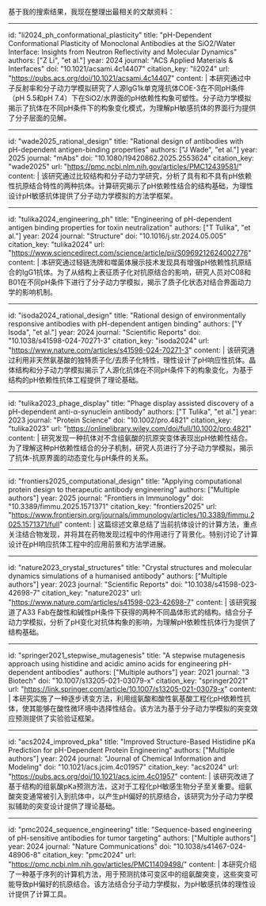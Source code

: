 基于我的搜索结果，我现在整理出最相关的文献资料：

----
id: "li2024_ph_conformational_plasticity"
title: "pH-Dependent Conformational Plasticity of Monoclonal Antibodies at the SiO2/Water Interface: Insights from Neutron Reflectivity and Molecular Dynamics"
authors: ["Z Li", "et al."]
year: 2024
journal: "ACS Applied Materials & Interfaces"
doi: "10.1021/acsami.4c14407"
citation_key: "li2024"
url: "https://pubs.acs.org/doi/10.1021/acsami.4c14407"
content: |
  本研究通过中子反射率和分子动力学模拟研究了人源IgG1k单克隆抗体COE-3在不同pH条件（pH 5.5和pH 7.4）下在SiO2/水界面的pH依赖性构象可塑性。分子动力学模拟揭示了抗体在不同pH条件下的构象变化模式，为理解pH敏感抗体的界面行为提供了分子层面的见解。

----
id: "wade2025_rational_design"
title: "Rational design of antibodies with pH-dependent antigen-binding properties"
authors: ["J Wade", "et al."]
year: 2025
journal: "mAbs"
doi: "10.1080/19420862.2025.2553624"
citation_key: "wade2025"
url: "https://pmc.ncbi.nlm.nih.gov/articles/PMC12439581/"
content: |
  该研究通过比较结构和分子动力学研究，分析了具有和不具有pH依赖性抗原结合特性的两种抗体。计算研究揭示了pH依赖性结合的结构基础，为理性设计pH敏感抗体提供了分子动力学模拟的方法学框架。

----
id: "tulika2024_engineering_ph"
title: "Engineering of pH-dependent antigen binding properties for toxin neutralization"
authors: ["T Tulika", "et al."]
year: 2024
journal: "Structure"
doi: "10.1016/j.str.2024.05.005"
citation_key: "tulika2024"
url: "https://www.sciencedirect.com/science/article/pii/S0969212624002776"
content: |
  本研究通过轻链洗牌和噬菌体展示技术发现具有增强pH依赖性抗原结合的IgG1抗体。为了从结构上表征质子化对抗原结合的影响，研究人员对C08和B01在不同pH条件下进行了分子动力学模拟，揭示了质子化状态对结合界面动力学的影响机制。

----
id: "isoda2024_rational_design"
title: "Rational design of environmentally responsive antibodies with pH-dependent antigen binding"
authors: ["Y Isoda", "et al."]
year: 2024
journal: "Scientific Reports"
doi: "10.1038/s41598-024-70271-3"
citation_key: "isoda2024"
url: "https://www.nature.com/articles/s41598-024-70271-3"
content: |
  该研究通过利用非天然氨基酸的独特质子化/去质子化特性，理性设计了pH响应性抗体。晶体结构和分子动力学模拟揭示了人源化抗体在不同pH条件下的构象变化，为基于结构的pH依赖性抗体工程提供了理论基础。

----
id: "tulika2023_phage_display"
title: "Phage display assisted discovery of a pH-dependent anti-α-synuclein antibody"
authors: ["T Tulika", "et al."]
year: 2023
journal: "Protein Science"
doi: "10.1002/pro.4821"
citation_key: "tulika2023"
url: "https://onlinelibrary.wiley.com/doi/full/10.1002/pro.4821"
content: |
  研究发现一种抗体对不含组氨酸的抗原突变体表现出pH依赖性结合。为了理解这种pH依赖性结合的分子机制，研究人员进行了分子动力学模拟，揭示了抗体-抗原界面的动态变化与pH条件的关系。

----
id: "frontiers2025_computational_design"
title: "Applying computational protein design to therapeutic antibody engineering"
authors: ["Multiple authors"]
year: 2025
journal: "Frontiers in Immunology"
doi: "10.3389/fimmu.2025.1571371"
citation_key: "frontiers2025"
url: "https://www.frontiersin.org/journals/immunology/articles/10.3389/fimmu.2025.1571371/full"
content: |
  这篇综述文章总结了当前抗体设计的计算方法，重点关注结合物发现，并将其在药物发现过程中的作用进行了背景化。特别讨论了计算设计在pH响应抗体工程中的应用前景和方法学进展。

----
id: "nature2023_crystal_structures"
title: "Crystal structures and molecular dynamics simulations of a humanised antibody"
authors: ["Multiple authors"]
year: 2023
journal: "Scientific Reports"
doi: "10.1038/s41598-023-42698-7"
citation_key: "nature2023"
url: "https://www.nature.com/articles/s41598-023-42698-7"
content: |
  该研究报道了A33 Fab在酸性和碱性pH条件下获得的两种不同晶体形式的结构。结合分子动力学模拟，分析了pH变化对抗体构象的影响，为理解pH依赖性抗体行为提供了结构基础。

----
id: "springer2021_stepwise_mutagenesis"
title: "A stepwise mutagenesis approach using histidine and acidic amino acids for engineering pH-dependent antibodies"
authors: ["Multiple authors"]
year: 2021
journal: "3 Biotech"
doi: "10.1007/s13205-021-03079-x"
citation_key: "springer2021"
url: "https://link.springer.com/article/10.1007/s13205-021-03079-x"
content: |
  本研究实施了一种逐步诱变方法，利用组氨酸和酸性氨基酸工程化pH依赖性抗体，使其能够在酸性微环境中选择性结合。该方法为基于分子动力学模拟的突变效应预测提供了实验验证框架。

----
id: "acs2024_improved_pka"
title: "Improved Structure-Based Histidine pKa Prediction for pH-Dependent Protein Engineering"
authors: ["Multiple authors"]
year: 2024
journal: "Journal of Chemical Information and Modeling"
doi: "10.1021/acs.jcim.4c01957"
citation_key: "acs2024"
url: "https://pubs.acs.org/doi/10.1021/acs.jcim.4c01957"
content: |
  该研究改进了基于结构的组氨酸pKa预测方法，这对于工程化pH敏感生物分子至关重要。组氨酸突变通常被引入到抗体中，以产生pH偏好的抗原结合，该研究为分子动力学模拟辅助的突变设计提供了理论基础。

----
id: "pmc2024_sequence_engineering"
title: "Sequence-based engineering of pH-sensitive antibodies for tumor targeting"
authors: ["Multiple authors"]
year: 2024
journal: "Nature Communications"
doi: "10.1038/s41467-024-48906-8"
citation_key: "pmc2024"
url: "https://pmc.ncbi.nlm.nih.gov/articles/PMC11409498/"
content: |
  本研究介绍了一种基于序列的计算机方法，用于预测抗体可变区中的组氨酸突变，这些突变可能导致pH偏好的抗原结合。该方法结合分子动力学模拟，为pH敏感抗体的理性设计提供了计算工具。